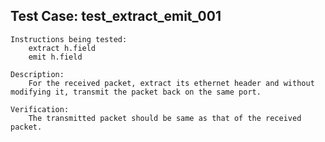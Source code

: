 Test Case: test_extract_emit_001
--------------------------------
    Instructions being tested:
        extract h.field
        emit h.field

    Description:
        For the received packet, extract its ethernet header and without modifying it, transmit the packet back on the same port.

    Verification:
        The transmitted packet should be same as that of the received packet.
